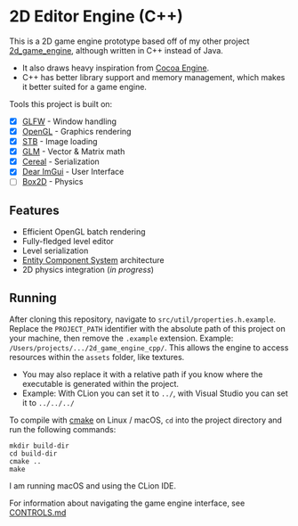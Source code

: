 # 2D Editor Engine (C++)
This is a 2D game engine prototype based off of my other project [2d_game_engine](https://github.com/charlied658/2d_game_engine), although written in C++ instead of Java.
- It also draws heavy inspiration from [Cocoa Engine](https://github.com/ambrosiogabe/Cocoa).
- C++ has better library support and memory management, which makes it better suited for a game engine.

Tools this project is built on:
- [X] [GLFW](https://www.glfw.org/) - Window handling
- [X] [OpenGL](https://www.opengl.org/) - Graphics rendering
- [X] [STB](https://github.com/nothings/stb) - Image loading
- [X] [GLM](https://github.com/g-truc/glm) - Vector & Matrix math
- [X] [Cereal](http://uscilab.github.io/cereal/index.html) - Serialization
- [X] [Dear ImGui](https://github.com/ocornut/imgui) - User Interface
- [ ] [Box2D](https://box2d.org/) - Physics

## Features
- Efficient OpenGL batch rendering
- Fully-fledged level editor
- Level serialization
- [Entity Component System](https://en.wikipedia.org/wiki/Entity_component_system) architecture
- 2D physics integration (*in progress*)

## Running
After cloning this repository, navigate to `src/util/properties.h.example`.
Replace the `PROJECT_PATH` identifier with the absolute path of this project on your machine,
then remove the `.example` extension.
Example: `/Users/projects/.../2d_game_engine_cpp/`.
This allows the engine to access resources within the `assets` folder, like textures.
- You may also replace it with a relative path if you know where the executable
is generated within the project.
- Example: With CLion you can set it to `../`, with Visual Studio 
you can set it to `../../../`

To compile with [cmake](https://cmake.org/runningcmake/) on Linux / macOS, `cd` into the project directory
and run the following commands:
```
mkdir build-dir
cd build-dir
cmake ..
make
```

I am running macOS and using the CLion IDE.

For information about navigating the game engine interface, see [CONTROLS.md](CONTROLS.md)
